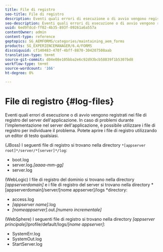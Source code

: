 ```yaml
---
title: File di registro
seo-title: File di registro
description: Eventi quali errori di esecuzione o di avvio vengono registrati nei file di registro del server applicazione, che possono essere aperti utilizzando qualsiasi editor di testo.
seo-description: Eventi quali errori di esecuzione o di avvio vengono registrati nei file di registro del server applicazione, che possono essere aperti utilizzando qualsiasi editor di testo.
uuid: 6ed9fdcd-ff02-4b35-893f-09261a6a557a
contentOwner: admin
content-type: reference
geptopics: SG_AEMFORMS/categories/maintaining_aem_forms
products: SG_EXPERIENCEMANAGER/6.4/FORMS
discoiquuid: cf140483-470f-4bff-8870-304207508aab
translation-type: tm+mt
source-git-commit: d04e08e105bba2e6c92d93bcb58839f1b5307bd8
workflow-type: tm+mt
source-wordcount: '166'
ht-degree: 0%

---
```



# File di registro {#log-files}

Eventi quali errori di esecuzione o di avvio vengono registrati nei file di registro del server dell&#39;applicazione. In caso di problemi durante l&#39;implementazione nel server dell&#39;applicazione, è possibile utilizzare i file di registro per individuare il problema. Potete aprire i file di registro utilizzando un editor di testo qualsiasi.

(JBoss) I seguenti file di registro si trovano nella directory `*[appserver root]*/server/*[server]*/log`:

* boot.log
* server.log.*[aaaa-mm-gg]*
* server.log

(WebLogic) I file di registro del dominio si trovano nella directory *[appserverdomain]* e i file di registro del server si trovano nella directory *[appserverdomain]/server/[nome appserver]/logs *directory:

* access.log
* *[appserver name]*.log
* *[nomeappserver]*.out.*[numero incrementale]*

(WebSphere) I seguenti file di registro si trovano nella directory *[appserver principale]*/profile/default/logs/*[nome appserver]*:

* SystemErr.log
* SystemOut.log
* StartServer.log

